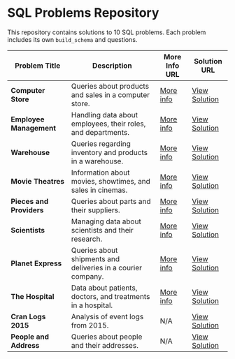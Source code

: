 # SQL Problems Repository

This repository contains solutions to 10 SQL problems. Each problem includes its own `build_schema` and questions.


| Problem Title                | Description                                                   | More Info URL                                                                           | Solution URL                                                                                 |
|------------------------------|---------------------------------------------------------------|----------------------------------------------------------------------------------------|----------------------------------------------------------------------------------------------|
| **Computer Store**           | Queries about products and sales in a computer store.        | [More info](https://en.wikibooks.org/wiki/SQL_Exercises/The_computer_store)          | [View Solution](https://github.com/haroldeustaquio/SQL-Coding-Challenges/blob/main/10%20SQL%20Exercises/Exercise%201/1_questions.sql) |
| **Employee Management**      | Handling data about employees, their roles, and departments. | [More info](https://en.wikibooks.org/wiki/SQL_Exercises/Employee_management)         | [View Solution](https://github.com/haroldeustaquio/SQL-Coding-Challenges/blob/main/10%20SQL%20Exercises/Exercise%202/2_questions.sql) |
| **Warehouse**                | Queries regarding inventory and products in a warehouse.     | [More info](https://en.wikibooks.org/wiki/SQL_Exercises/The_warehouse)              | [View Solution](https://github.com/haroldeustaquio/SQL-Coding-Challenges/blob/main/10%20SQL%20Exercises/Exercise%203/3_questions.sql) |
| **Movie Theatres**          | Information about movies, showtimes, and sales in cinemas.   | [More info](https://en.wikibooks.org/wiki/SQL_Exercises/Movie_theatres)             | [View Solution](https://github.com/haroldeustaquio/SQL-Coding-Challenges/blob/main/10%20SQL%20Exercises/Exercise%204/4_questions.sql) |
| **Pieces and Providers**     | Queries about parts and their suppliers.                     | [More info](https://en.wikibooks.org/wiki/SQL_Exercises/Pieces_and_providers)       | [View Solution](https://github.com/haroldeustaquio/SQL-Coding-Challenges/blob/main/10%20SQL%20Exercises/Exercise%205/5_build_schema.sql) |
| **Scientists**               | Managing data about scientists and their research.           | [More info](https://en.wikibooks.org/wiki/SQL_Exercises/Scientists)                 | [View Solution](https://github.com/haroldeustaquio/SQL-Coding-Challenges/blob/main/10%20SQL%20Exercises/Exercise%206/6_questions.sql) |
| **Planet Express**           | Queries about shipments and deliveries in a courier company. | [More info](https://en.wikibooks.org/wiki/SQL_Exercises/Planet_Express)             | [View Solution](https://github.com/haroldeustaquio/SQL-Coding-Challenges/blob/main/10%20SQL%20Exercises/Exercise%207/7_questions.sql) |
| **The Hospital**             | Data about patients, doctors, and treatments in a hospital.  | [More info](https://en.wikibooks.org/wiki/SQL_Exercises/The_Hospital)               | [View Solution](https://github.com/haroldeustaquio/SQL-Coding-Challenges/blob/main/10%20SQL%20Exercises/Exercise%208/8_questions.sql) |
| **Cran Logs 2015**           | Analysis of event logs from 2015.                            | N/A                                                                                    | [View Solution](https://github.com/haroldeustaquio/SQL-Coding-Challenges/blob/main/10%20SQL%20Exercises/Exercise%209/9_questions.sql) |
| **People and Address**       | Queries about people and their addresses.                    | N/A                                                                                    | [View Solution](https://github.com/haroldeustaquio/SQL-Coding-Challenges/blob/main/10%20SQL%20Exercises/Exercise%2010/10_questions.sql) |
